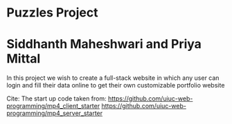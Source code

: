 # Puzzles Project
# Siddhanth Maheshwari and Priya Mittal 

In this project we wish to create a full-stack website in which any user can login and fill their data online to get their own customizable portfolio website


Cite:
The start up code taken from:
https://github.com/uiuc-web-programming/mp4_client_starter
https://github.com/uiuc-web-programming/mp4_server_starter